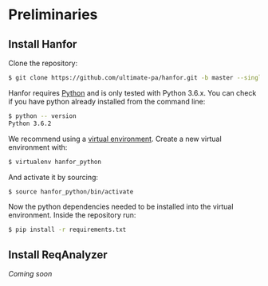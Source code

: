 # Preliminaries
## Install Hanfor 
Clone the repository:
```bash
$ git clone https://github.com/ultimate-pa/hanfor.git -b master --single-branch /your/hanfor/destination 
```

Hanfor requires [Python](https://www.python.org/) and is only tested with Python 3.6.x.
You can check if you have python already installed from the command line:
```bash
$ python -- version
Python 3.6.2
```

We recommend using a [virtual environment](https://virtualenv.pypa.io/en/latest/installation/). Create a new virtual environment with: 
```bash
$ virtualenv hanfor_python 
```
And activate it by sourcing:
```bash
$ source hanfor_python/bin/activate
```

Now the python dependencies needed to be installed into the virtual environment.
Inside the repository run:
```bash
$ pip install -r requirements.txt
```

## Install ReqAnalyzer
*Coming soon*